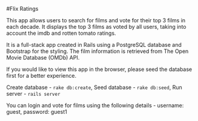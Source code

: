 #Flix Ratings

This app allows users to search for films and vote for their top 3 films in each decade. It displays the top 3 films as voted by all users, taking into account the imdb and rotten tomato ratings.

It is a full-stack app created in Rails using a PostgreSQL database and Bootstrap for the styling. The film information is retrieved from The Open Movie Database (OMDb) API.

If you would like to view this app in the browser, please seed the database first for a better experience.

Create database - `rake db:create`,
Seed database - `rake db:seed`,
Run server - `rails server`

You can login and vote for films using the following details -
  username: guest,
  password: guest1
